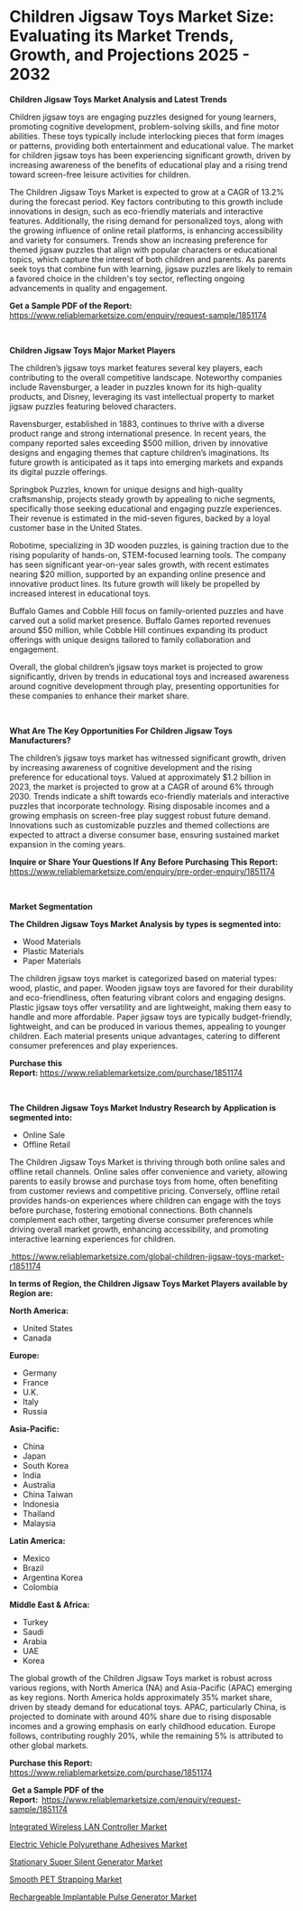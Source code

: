 <p><h1>Children Jigsaw Toys Market Size: Evaluating its Market Trends, Growth, and Projections 2025 - 2032</h1></p><p><strong>Children Jigsaw Toys Market Analysis and Latest Trends</strong></p>
<p><p>Children jigsaw toys are engaging puzzles designed for young learners, promoting cognitive development, problem-solving skills, and fine motor abilities. These toys typically include interlocking pieces that form images or patterns, providing both entertainment and educational value. The market for children jigsaw toys has been experiencing significant growth, driven by increasing awareness of the benefits of educational play and a rising trend toward screen-free leisure activities for children.</p><p>The Children Jigsaw Toys Market is expected to grow at a CAGR of 13.2% during the forecast period. Key factors contributing to this growth include innovations in design, such as eco-friendly materials and interactive features. Additionally, the rising demand for personalized toys, along with the growing influence of online retail platforms, is enhancing accessibility and variety for consumers. Trends show an increasing preference for themed jigsaw puzzles that align with popular characters or educational topics, which capture the interest of both children and parents. As parents seek toys that combine fun with learning, jigsaw puzzles are likely to remain a favored choice in the children's toy sector, reflecting ongoing advancements in quality and engagement.</p></p>
<p><strong>Get a Sample PDF of the Report:&nbsp;</strong> <a href="https://www.reliablemarketsize.com/enquiry/request-sample/1851174?utm_campaign=1999&utm_medium=2&utm_source=Github&utm_content=ia&utm_term=26032025&utm_id=children-jigsaw-toys">https://www.reliablemarketsize.com/enquiry/request-sample/1851174</a></p>
<p>&nbsp;</p>
<p><strong>Children Jigsaw Toys Major Market Players</strong></p>
<p><p>The children’s jigsaw toys market features several key players, each contributing to the overall competitive landscape. Noteworthy companies include Ravensburger, a leader in puzzles known for its high-quality products, and Disney, leveraging its vast intellectual property to market jigsaw puzzles featuring beloved characters. </p><p>Ravensburger, established in 1883, continues to thrive with a diverse product range and strong international presence. In recent years, the company reported sales exceeding $500 million, driven by innovative designs and engaging themes that capture children’s imaginations. Its future growth is anticipated as it taps into emerging markets and expands its digital puzzle offerings.</p><p>Springbok Puzzles, known for unique designs and high-quality craftsmanship, projects steady growth by appealing to niche segments, specifically those seeking educational and engaging puzzle experiences. Their revenue is estimated in the mid-seven figures, backed by a loyal customer base in the United States.</p><p>Robotime, specializing in 3D wooden puzzles, is gaining traction due to the rising popularity of hands-on, STEM-focused learning tools. The company has seen significant year-on-year sales growth, with recent estimates nearing $20 million, supported by an expanding online presence and innovative product lines. Its future growth will likely be propelled by increased interest in educational toys.</p><p>Buffalo Games and Cobble Hill focus on family-oriented puzzles and have carved out a solid market presence. Buffalo Games reported revenues around $50 million, while Cobble Hill continues expanding its product offerings with unique designs tailored to family collaboration and engagement.</p><p>Overall, the global children’s jigsaw toys market is projected to grow significantly, driven by trends in educational toys and increased awareness around cognitive development through play, presenting opportunities for these companies to enhance their market share.</p></p>
<p>&nbsp;</p>
<p><strong>What Are The Key Opportunities For Children Jigsaw Toys Manufacturers?</strong></p>
<p><p>The children’s jigsaw toys market has witnessed significant growth, driven by increasing awareness of cognitive development and the rising preference for educational toys. Valued at approximately $1.2 billion in 2023, the market is projected to grow at a CAGR of around 6% through 2030. Trends indicate a shift towards eco-friendly materials and interactive puzzles that incorporate technology. Rising disposable incomes and a growing emphasis on screen-free play suggest robust future demand. Innovations such as customizable puzzles and themed collections are expected to attract a diverse consumer base, ensuring sustained market expansion in the coming years.</p></p>
<p><strong>Inquire or Share Your Questions If Any Before Purchasing This Report:</strong> <a href="https://www.reliablemarketsize.com/enquiry/pre-order-enquiry/1851174?utm_campaign=1999&utm_medium=2&utm_source=Github&utm_content=ia&utm_term=26032025&utm_id=children-jigsaw-toys">https://www.reliablemarketsize.com/enquiry/pre-order-enquiry/1851174</a></p>
<p>&nbsp;</p>
<p><strong>Market Segmentation</strong></p>
<p><strong>The Children Jigsaw Toys Market Analysis by types is segmented into:</strong></p>
<p><ul><li>Wood Materials</li><li>Plastic Materials</li><li>Paper Materials</li></ul></p>
<p><p>The children jigsaw toys market is categorized based on material types: wood, plastic, and paper. Wooden jigsaw toys are favored for their durability and eco-friendliness, often featuring vibrant colors and engaging designs. Plastic jigsaw toys offer versatility and are lightweight, making them easy to handle and more affordable. Paper jigsaw toys are typically budget-friendly, lightweight, and can be produced in various themes, appealing to younger children. Each material presents unique advantages, catering to different consumer preferences and play experiences.</p></p>
<p><strong>Purchase this Report:&nbsp;</strong><a href="https://www.reliablemarketsize.com/purchase/1851174?utm_campaign=1999&utm_medium=2&utm_source=Github&utm_content=ia&utm_term=26032025&utm_id=children-jigsaw-toys">https://www.reliablemarketsize.com/purchase/1851174</a></p>
<p>&nbsp;</p>
<p><strong>The Children Jigsaw Toys Market Industry Research by Application is segmented into:</strong></p>
<p><ul><li>Online Sale</li><li>Offline Retail</li></ul></p>
<p><p>The Children Jigsaw Toys Market is thriving through both online sales and offline retail channels. Online sales offer convenience and variety, allowing parents to easily browse and purchase toys from home, often benefiting from customer reviews and competitive pricing. Conversely, offline retail provides hands-on experiences where children can engage with the toys before purchase, fostering emotional connections. Both channels complement each other, targeting diverse consumer preferences while driving overall market growth, enhancing accessibility, and promoting interactive learning experiences for children.</p></p>
<p><a href="https://www.reliablemarketsize.com/global-children-jigsaw-toys-market-r1851174?utm_campaign=1999&utm_medium=2&utm_source=Github&utm_content=ia&utm_term=26032025&utm_id=children-jigsaw-toys">&nbsp;https://www.reliablemarketsize.com/global-children-jigsaw-toys-market-r1851174</a></p>
<p><strong>In terms of Region, the Children Jigsaw Toys Market Players available by Region are:</strong></p>
<p>
    <p> <strong> North America: </strong>
        <ul>
            <li>United States</li>
            <li>Canada</li>
        </ul>
        </p> 
    <p> <strong> Europe: </strong>
        <ul>
            <li>Germany</li>
            <li>France</li>
            <li>U.K.</li>
            <li>Italy</li>
            <li>Russia</li>
        </ul>
        </p> 
    <p> <strong> Asia-Pacific: </strong>
        <ul>
            <li>China</li>
            <li>Japan</li>
            <li>South Korea</li>
            <li>India</li>
            <li>Australia</li>
            <li>China Taiwan</li>
            <li>Indonesia</li>
            <li>Thailand</li>
            <li>Malaysia</li>
        </ul>
        </p> 
    <p> <strong> Latin America: </strong>
        <ul>
            <li>Mexico</li>
            <li>Brazil</li>
            <li>Argentina Korea</li>
            <li>Colombia</li>
        </ul>
        </p> 
    <p> <strong> Middle East & Africa: </strong>
        <ul>
            <li>Turkey</li>
            <li>Saudi</li>
            <li>Arabia</li>
            <li>UAE</li>
            <li>Korea</li>
        </ul>
    </p>
    </p>
<p><p>The global growth of the Children Jigsaw Toys market is robust across various regions, with North America (NA) and Asia-Pacific (APAC) emerging as key regions. North America holds approximately 35% market share, driven by steady demand for educational toys. APAC, particularly China, is projected to dominate with around 40% share due to rising disposable incomes and a growing emphasis on early childhood education. Europe follows, contributing roughly 20%, while the remaining 5% is attributed to other global markets.</p></p>
<p><strong>Purchase this Report: </strong><a href="https://www.reliablemarketsize.com/purchase/1851174?utm_campaign=1999&utm_medium=2&utm_source=Github&utm_content=ia&utm_term=26032025&utm_id=children-jigsaw-toys">https://www.reliablemarketsize.com/purchase/1851174</a></p>
<p>&nbsp;<strong>Get a Sample PDF of the Report:&nbsp;&nbsp;</strong><a href="https://www.reliablemarketsize.com/enquiry/request-sample/1851174?utm_campaign=1999&utm_medium=2&utm_source=Github&utm_content=ia&utm_term=26032025&utm_id=children-jigsaw-toys">https://www.reliablemarketsize.com/enquiry/request-sample/1851174</a></p>
<p><strong></strong></p>
<p><p><a href="https://github.com/semenbobbaxu/Market-Research-Report-List-1/blob/main/integrated-wireless-lan-controller-market.md?utm_campaign=1999&utm_medium=2&utm_source=Github&utm_content=ia&utm_term=26032025&utm_id=children-jigsaw-toys">Integrated Wireless LAN Controller Market</a></p><p><a href="https://github.com/roffefaith6l/Market-Research-Report-List-1/blob/main/electric-vehicle-polyurethane-adhesives-market.md?utm_campaign=1999&utm_medium=2&utm_source=Github&utm_content=ia&utm_term=26032025&utm_id=children-jigsaw-toys">Electric Vehicle Polyurethane Adhesives Market</a></p><p><a href="https://github.com/irisadoranrx/Market-Research-Report-List-1/blob/main/stationary-super-silent-generator-market.md?utm_campaign=1999&utm_medium=2&utm_source=Github&utm_content=ia&utm_term=26032025&utm_id=children-jigsaw-toys">Stationary Super Silent Generator Market</a></p><p><a href="https://github.com/erkidrhoy/Market-Research-Report-List-1/blob/main/smooth-pet-strapping-market.md?utm_campaign=1999&utm_medium=2&utm_source=Github&utm_content=ia&utm_term=26032025&utm_id=children-jigsaw-toys">Smooth PET Strapping Market</a></p><p><a href="https://github.com/suzorfazlikb/Market-Research-Report-List-1/blob/main/rechargeable-implantable-pulse-generator-market.md?utm_campaign=1999&utm_medium=2&utm_source=Github&utm_content=ia&utm_term=26032025&utm_id=children-jigsaw-toys">Rechargeable Implantable Pulse Generator Market</a></p></p>